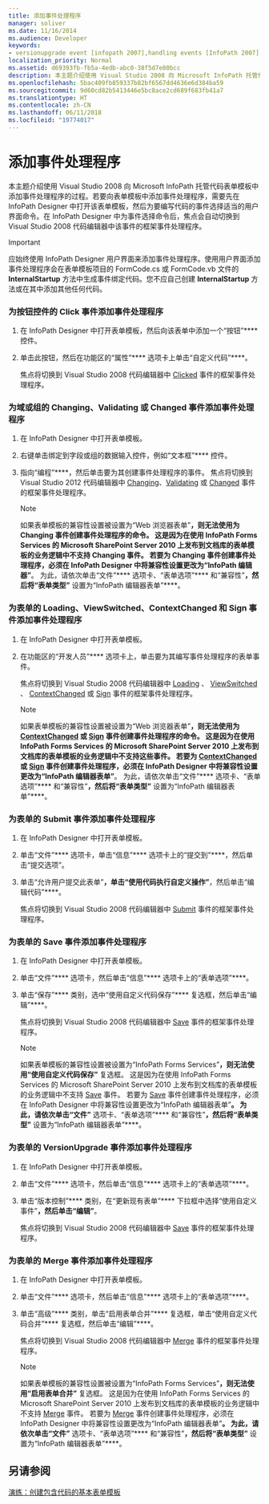 ```yaml
---
title: 添加事件处理程序
manager: soliver
ms.date: 11/16/2014
ms.audience: Developer
keywords:
- versionupgrade event [infopath 2007],handling events [InfoPath 2007],Changing event [InfoPath 2007],InfoPath 2007, adding event handlers,Changed event [InfoPath 2007],ContextChanged event [InfoPath 2007],Click event [InfoPath 2007],events [InfoPath 2007], adding event handlers,Sign event [InfoPath 2007],ViewSwitched event [InfoPath 2007],event handling [InfoPath 2007],Merge event [InfoPath 2007],Validating event [InfoPath 2007],Submit event [InfoPath 2007],Save event [InfoPath 2007],Loading event [InfoPath 2007]
localization_priority: Normal
ms.assetid: d69393fb-fb5a-4edb-abc0-38f5d7e80bcc
description: 本主题介绍使用 Visual Studio 2008 向 Microsoft InfoPath 托管代码表单模板中添加事件处理程序的过程。若要向表单模板中添加事件处理程序，需要先在 InfoPath Designer 中打开该表单模板，然后为要编写代码的事件选择适当的用户界面命令。在 InfoPath Designer 中为事件选择命令后，焦点会自动切换到 Visual Studio 2008 代码编辑器中该事件的框架事件处理程序。
ms.openlocfilehash: 5bac409fb859337b82bf6567dd4636e6d384ba59
ms.sourcegitcommit: 9d60cd82b5413446e5bc8ace2cd689f683fb41a7
ms.translationtype: HT
ms.contentlocale: zh-CN
ms.lasthandoff: 06/11/2018
ms.locfileid: "19774017"
---
```

# <a name="add-an-event-handler"></a>添加事件处理程序

本主题介绍使用 Visual Studio 2008 向 Microsoft InfoPath 托管代码表单模板中添加事件处理程序的过程。若要向表单模板中添加事件处理程序，需要先在 InfoPath Designer 中打开该表单模板，然后为要编写代码的事件选择适当的用户界面命令。在 InfoPath Designer 中为事件选择命令后，焦点会自动切换到 Visual Studio 2008 代码编辑器中该事件的框架事件处理程序。
  
> [!IMPORTANT]
> 应始终使用 InfoPath Designer 用户界面来添加事件处理程序。使用用户界面添加事件处理程序会在表单模板项目的 FormCode.cs 或 FormCode.vb 文件的 **InternalStartup** 方法中生成事件绑定代码。您不应自己创建 **InternalStartup** 方法或在其中添加其他任何代码。 
  
### <a name="add-an-event-handler-for-the-click-event-of-a-button-control"></a>为按钮控件的 Click 事件添加事件处理程序

1. 在 InfoPath Designer 中打开表单模板，然后向该表单中添加一个“按钮”**** 控件。 
    
2. 单击此按钮，然后在功能区的“属性”**** 选项卡上单击“自定义代码”****。
    
    焦点将切换到 Visual Studio 2008 代码编辑器中 [Clicked](https://msdn.microsoft.com/library/Microsoft.Office.InfoPath.ButtonEvent.Clicked.aspx) 事件的框架事件处理程序。 
    
### <a name="add-an-event-handler-for-the-changing-validating-or-changed-event-of-a-field-or-group"></a>为域或组的 Changing、Validating 或 Changed 事件添加事件处理程序

1. 在 InfoPath Designer 中打开表单模板。
    
2. 右键单击绑定到字段或组的数据输入控件，例如“文本框”**** 控件。 
    
3. 指向“编程”****，然后单击要为其创建事件处理程序的事件。 焦点将切换到 Visual Studio 2012 代码编辑器中 [Changing](https://msdn.microsoft.com/library/Microsoft.Office.InfoPath.XmlEvent.Changing.aspx)、[Validating](https://msdn.microsoft.com/library/Microsoft.Office.InfoPath.XmlEvent.Validating.aspx) 或 [Changed](https://msdn.microsoft.com/library/Microsoft.Office.InfoPath.XmlEvent.Changed.aspx) 事件的框架事件处理程序。 
    
    > [!NOTE]
    > 如果表单模板的兼容性设置被设置为“Web 浏览器表单”****，则无法使用为 **Changing** 事件创建事件处理程序的命令。 这是因为在使用 InfoPath Forms Services 的 Microsoft SharePoint Server 2010 上发布到文档库的表单模板的业务逻辑中不支持 **Changing** 事件。 若要为 **Changing** 事件创建事件处理程序，必须在 InfoPath Designer 中将兼容性设置更改为“InfoPath 编辑器”****。 为此，请依次单击“文件”**** 选项卡、“表单选项”**** 和“兼容性”****，然后将“表单类型”**** 设置为“InfoPath 编辑器表单”****。 
  
### <a name="add-an-event-handler-for-the-loading-viewswitched-contextchanged-and-sign-events-of-a-form"></a>为表单的 Loading、ViewSwitched、ContextChanged 和 Sign 事件添加事件处理程序

1. 在 InfoPath Designer 中打开表单模板。
    
2. 在功能区的“开发人员”**** 选项卡上，单击要为其编写事件处理程序的表单事件。 
    
    焦点将切换到 Visual Studio 2008 代码编辑器中 [Loading](https://msdn.microsoft.com/library/Microsoft.Office.InfoPath.FormEvents.Loading.aspx) 、 [ViewSwitched](https://msdn.microsoft.com/library/Microsoft.Office.InfoPath.FormEvents.ViewSwitched.aspx) 、 [ContextChanged](https://msdn.microsoft.com/library/Microsoft.Office.InfoPath.FormEvents.ContextChanged.aspx) 或 [Sign](https://msdn.microsoft.com/library/Microsoft.Office.InfoPath.FormEvents.Sign.aspx) 事件的框架事件处理程序。 
    
    > [!NOTE]
    > 如果表单模板的兼容性设置被设置为“Web 浏览器表单”****，则无法使用为 [ContextChanged](https://msdn.microsoft.com/library/Microsoft.Office.InfoPath.FormEvents.ContextChanged.aspx) 或 [Sign](https://msdn.microsoft.com/library/Microsoft.Office.InfoPath.FormEvents.Sign.aspx) 事件创建事件处理程序的命令。 这是因为在使用 InfoPath Forms Services 的 Microsoft SharePoint Server 2010 上发布到文档库的表单模板的业务逻辑中不支持这些事件。 若要为 [ContextChanged](https://msdn.microsoft.com/library/Microsoft.Office.InfoPath.FormEvents.ContextChanged.aspx) 或 [Sign](https://msdn.microsoft.com/library/Microsoft.Office.InfoPath.FormEvents.Sign.aspx) 事件创建事件处理程序，必须在 InfoPath Designer 中将兼容性设置更改为“InfoPath 编辑器表单”****。 为此，请依次单击“文件”**** 选项卡、“表单选项”**** 和“兼容性”****，然后将“表单类型”**** 设置为“InfoPath 编辑器表单”****。 
  
### <a name="add-an-event-handler-for-the-submit-event-of-a-form"></a>为表单的 Submit 事件添加事件处理程序

1. 在 InfoPath Designer 中打开表单模板。
    
2. 单击“文件”**** 选项卡，单击“信息”**** 选项卡上的“提交到”****，然后单击“提交选项”。
    
3. 单击“允许用户提交此表单”****，单击“使用代码执行自定义操作”****，然后单击“编辑代码”****。
    
    焦点将切换到 Visual Studio 2008 代码编辑器中 [Submit](https://msdn.microsoft.com/library/Microsoft.Office.InfoPath.FormEvents.Submit.aspx) 事件的框架事件处理程序。 
    
### <a name="add-an-event-handler-for-the-save-event-of-a-form"></a>为表单的 Save 事件添加事件处理程序

1. 在 InfoPath Designer 中打开表单模板。
    
2. 单击“文件”**** 选项卡，然后单击“信息”**** 选项卡上的“表单选项”****。 
    
3. 单击“保存”**** 类别，选中“使用自定义代码保存”**** 复选框，然后单击“编辑”****。
    
    焦点将切换到 Visual Studio 2008 代码编辑器中 [Save](https://msdn.microsoft.com/library/Microsoft.Office.InfoPath.FormEvents.Save.aspx) 事件的框架事件处理程序。 
    
    > [!NOTE]
    > 如果表单模板的兼容性设置被设置为“InfoPath Forms Services”****，则无法使用“使用自定义代码保存”**** 复选框。 这是因为在使用 InfoPath Forms Services 的 Microsoft SharePoint Server 2010 上发布到文档库的表单模板的业务逻辑中不支持 [Save](https://msdn.microsoft.com/library/Microsoft.Office.InfoPath.FormEvents.Save.aspx) 事件。 若要为 [Save](https://msdn.microsoft.com/library/Microsoft.Office.InfoPath.FormEvents.Save.aspx) 事件创建事件处理程序，必须在 InfoPath Designer 中将兼容性设置更改为“InfoPath 编辑器表单”****。 为此，请依次单击“文件”**** 选项卡、“表单选项”**** 和“兼容性”****，然后将“表单类型”**** 设置为“InfoPath 编辑器表单”****。 
  
### <a name="add-an-event-handler-for-the-versionupgrade-event-of-a-form"></a>为表单的 VersionUpgrade 事件添加事件处理程序

1. 在 InfoPath Designer 中打开表单模板。
    
2. 单击“文件”**** 选项卡，然后单击“信息”**** 选项卡上的“表单选项”****。 
    
3. 单击“版本控制”**** 类别，在“更新现有表单”**** 下拉框中选择“使用自定义事件”****，然后单击“编辑”****。
    
    焦点将切换到 Visual Studio 2008 代码编辑器中 [Save](https://msdn.microsoft.com/library/Microsoft.Office.InfoPath.FormEvents.Save.aspx) 事件的框架事件处理程序。 
    
### <a name="add-an-event-handler-for-the-merge-event-of-a-form"></a>为表单的 Merge 事件添加事件处理程序

1. 在 InfoPath Designer 中打开表单模板。
    
2. 单击“文件”**** 选项卡，然后单击“信息”**** 选项卡上的“表单选项”****。 
    
3. 单击“高级”**** 类别，单击“启用表单合并”**** 复选框，单击“使用自定义代码合并”**** 复选框，然后单击“编辑”****。
    
    焦点将切换到 Visual Studio 2008 代码编辑器中 [Merge](https://msdn.microsoft.com/library/Microsoft.Office.InfoPath.FormEvents.Merge.aspx) 事件的框架事件处理程序。 
    
    > [!NOTE]
    > 如果表单模板的兼容性设置被设置为“InfoPath Forms Services”****，则无法使用“启用表单合并”**** 复选框。 这是因为在使用 InfoPath Forms Services 的 Microsoft SharePoint Server 2010 上发布到文档库的表单模板的业务逻辑中不支持 [Merge](https://msdn.microsoft.com/library/Microsoft.Office.InfoPath.FormEvents.Merge.aspx) 事件。 若要为 [Merge](https://msdn.microsoft.com/library/Microsoft.Office.InfoPath.FormEvents.Merge.aspx) 事件创建事件处理程序，必须在 InfoPath Designer 中将兼容性设置更改为“InfoPath 编辑器表单”****。 为此，请依次单击“文件”**** 选项卡、“表单选项”**** 和“兼容性”****，然后将“表单类型”**** 设置为“InfoPath 编辑器表单”****。 
  
## <a name="see-also"></a>另请参阅



[演练：创建包含代码的基本表单模板](walkthrough-creating-a-basic-form-template-with-code.md)

